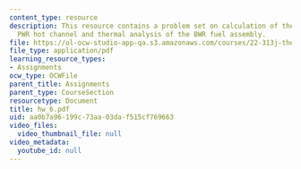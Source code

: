 ```yaml
---
content_type: resource
description: This resource contains a problem set on calculation of the MDNBR in the
  PWR hot channel and thermal analysis of the BWR fuel assembly.
file: https://ol-ocw-studio-app-qa.s3.amazonaws.com/courses/22-313j-thermal-hydraulics-in-power-technology-spring-2007/aa0b7a96199c73aa03daf515cf769663_hw_6.pdf
file_type: application/pdf
learning_resource_types:
- Assignments
ocw_type: OCWFile
parent_title: Assignments
parent_type: CourseSection
resourcetype: Document
title: hw_6.pdf
uid: aa0b7a96-199c-73aa-03da-f515cf769663
video_files:
  video_thumbnail_file: null
video_metadata:
  youtube_id: null
---
```

